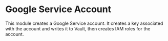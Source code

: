 # Google Service Account

This module creates a Google Service account.
It creates a key associated with the account and writes
it to Vault, then creates IAM roles for the account.